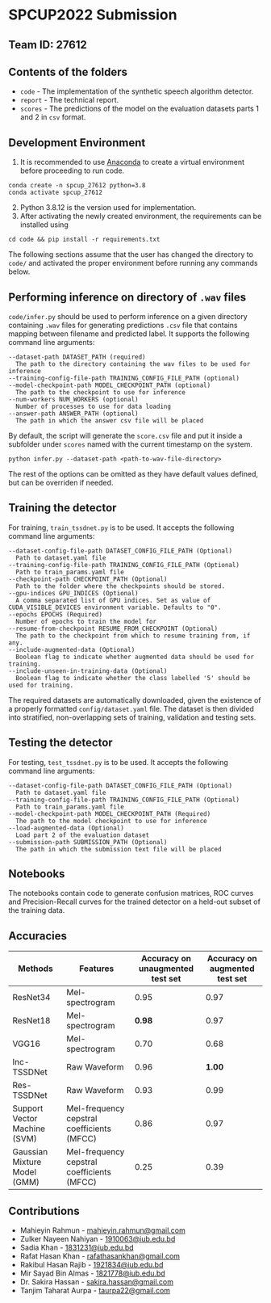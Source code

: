 # **SPCUP2022 Submission**

## **Team ID: 27612**

## Contents of the folders
- `code` - The implementation of the synthetic speech algorithm detector. 
- `report` - The technical report.
- `scores` - The predictions of the model on the evaluation datasets parts 1 and 2 in `csv` format.

## Development Environment
1. It is recommended to use [Anaconda](https://www.anaconda.com/) to create a virtual environment before proceeding to run code.

```
conda create -n spcup_27612 python=3.8
conda activate spcup_27612
```

2. Python 3.8.12 is the version used for implementation.
3. After activating the newly created environment, the requirements can be installed using

```
cd code && pip install -r requirements.txt
```

The following sections assume that the user has changed the directory to `code/` and activated the proper environment before running any commands below.
## Performing inference on directory of `.wav` files

`code/infer.py` should be used to perform inference on a given directory containing `.wav` files for generating predictions `.csv` file that contains mapping between filename and predicted label. It supports the following command line arguments:

```
--dataset-path DATASET_PATH (required)
  The path to the directory containing the wav files to be used for inference
--training-config-file-path TRAINING_CONFIG_FILE_PATH (optional)
--model-checkpoint-path MODEL_CHECKPOINT_PATH (optional)
  The path to the checkpoint to use for inference
--num-workers NUM_WORKERS (optional)
  Number of processes to use for data loading
--answer-path ANSWER_PATH (optional)
  The path in which the answer csv file will be placed
```

By default, the script will generate the `score.csv` file and put it inside a subfolder under `scores` named with the current timestamp on the system.

```
python infer.py --dataset-path <path-to-wav-file-directory>
```

The rest of the options can be omitted as they have default values defined, but can be overriden if needed.

## Training the detector

For training, `train_tssdnet.py` is to be used. It accepts the following command line arguments:

```
--dataset-config-file-path DATASET_CONFIG_FILE_PATH (Optional)
  Path to dataset.yaml file
--training-config-file-path TRAINING_CONFIG_FILE_PATH (Optional)
  Path to train_params.yaml file
--checkpoint-path CHECKPOINT_PATH (Optional)
  Path to the folder where the checkpoints should be stored.
--gpu-indices GPU_INDICES (Optional)
  A comma separated list of GPU indices. Set as value of CUDA_VISIBLE_DEVICES environment variable. Defaults to "0".
--epochs EPOCHS (Required)
  Number of epochs to train the model for
--resume-from-checkpoint RESUME_FROM_CHECKPOINT (Optional)
  The path to the checkpoint from which to resume training from, if any.
--include-augmented-data (Optional)
  Boolean flag to indicate whether augmented data should be used for training.
--include-unseen-in-training-data (Optional)
  Boolean flag to indicate whether the class labelled '5' should be used for training.
```

The required datasets are automatically downloaded, given the existence of a properly formatted `config/dataset.yaml` file. The dataset is then divided into stratified, non-overlapping sets of training, validation and testing sets.

## Testing the detector
For testing, `test_tssdnet.py` is to be used. It accepts the following command line arguments:

```
--dataset-config-file-path DATASET_CONFIG_FILE_PATH (Optional)
  Path to dataset.yaml file
--training-config-file-path TRAINING_CONFIG_FILE_PATH (Optional)
  Path to train_params.yaml file
--model-checkpoint-path MODEL_CHECKPOINT_PATH (Required)
  The path to the model checkpoint to use for inference
--load-augmented-data (Optional)
  Load part 2 of the evaluation dataset
--submission-path SUBMISSION_PATH (Optional)
  The path in which the submission text file will be placed
```

## Notebooks
The notebooks contain code to generate confusion matrices, ROC curves and Precision-Recall curves for the trained detector on a held-out subset of the training data.


## Accuracies

| Methods                       | Features                                    | Accuracy on  unaugmented  test set | Accuracy on  augmented  test set |
|-------------------------------|---------------------------------------------|------------------------------------|----------------------------------|
| ResNet34                      | Mel-spectrogram                             |                0.95                |               0.97               |
| ResNet18                      | Mel-spectrogram                             |              **0.98**              |               0.97               |
| VGG16                         | Mel-spectrogram                             |                0.70                |               0.68               |
| Inc-TSSDNet                   | Raw Waveform                                |                0.96                |             **1.00**             |
| Res-TSSDNet                   | Raw Waveform                                |                0.93                |               0.99               |
| Support Vector  Machine (SVM) | Mel-frequency  cepstral coefficients (MFCC) |                0.86                |               0.97               |
| Gaussian Mixture Model (GMM)  | Mel-frequency  cepstral coefficients (MFCC) |                0.25                |               0.39               |

## Contributions
 - Mahieyin Rahmun - mahieyin.rahmun@gmail.com
 - Zulker Nayeen Nahiyan - 1910063@iub.edu.bd
 - Sadia Khan - 1831231@iub.edu.bd
 - Rafat Hasan Khan - rafathasankhan@gmail.com
 - Rakibul Hasan Rajib - 1921834@iub.edu.bd
 - Mir Sayad Bin Almas - 1821778@iub.edu.bd
 - Dr. Sakira Hassan - sakira.hassan@gmail.com
 - Tanjim Taharat Aurpa - taurpa22@gmail.com
